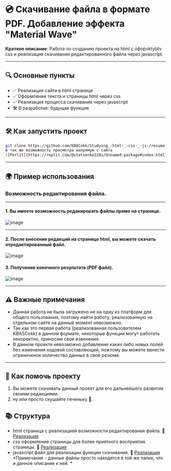 # 💿 Скачивание файла в формате PDF. Добавление эффекта "Material Wave" 

**Краткое описание**: Работа по созданию проекта на html с офорvktybtv css и реализация скачивания редактированного файла через javascript.

---

## 🔍 Основные пункты
- ✅ Реализация сайта в html странице 
- ✅ Оформление текста и страницы html через css
- ✅ Реализация процесса скачивания через javascript
- 🛠 В разработке: будущая функция

---

## 🛠 Как запустить проект 
```bash
git clone https://github.com/KBACokk/Studying_-html-_-css-_-js-/resume.git
А так же возможность просмотра напрямую с сайта 
![Perlit](https://replit.com/@statsenko228s/Unnamed-package#index.html)
```

---

## 🌍 Пример использования
### Возможность редактирования файла.
---
#### 1. Вы имеете возможность редакировать файлы прямо на странице.
![image](https://github.com/user-attachments/assets/22ac8382-c9da-4270-9297-cba08854ecec)

---
#### 2. После внесения редакций на странице html, вы можете скачать отредактированный файл.
![image](https://github.com/user-attachments/assets/ebb920b9-8f87-4664-be58-fed95ce70a92)

#### 3. Получение конечного результата (PDF файл).
![image](https://github.com/user-attachments/assets/4eb4d784-9f4c-40d4-bbb1-4dbbb90bccc3)

---

## ⚠️ Важные примечания
- Данная работа не была загружено не на одну из платформ для общего пользования, поэтому найти работу, реализованную на отдельном сайте на данный момент невозможно.
- Так как это первая работа (реализованная пользователем KBASСokk) в данном формате, некоторые функции могут работать некоректно, приносим свои извенения.
- В данном проекте невозможно добавление каких либо новых полей без изменения кодовой составляющей, пожтому вы можете ввнести ограниченое количество данных в своё резюме.

---

## 🤝 Как помочь проекту
1. Вы можете скачивать данный проект для его дальнейшего развития своими редакциями.
2. ну или просто скушайте печеньку 🍪.


## 📚 Структура
- html страница с реализацией возможности редактирования файла.
📌 [Реализация](/resume/resume.html)
- css оформление страницы для более приятного восприятия страницы.
📌 [Реализация](/resume/resume.css)
- javascript файл для реализации функции скачивания.
📌 [Реализация](/resume/resume.js)
*Примечание - данные файлы просто находятся в той же папке, что и данное описание к ней. *












